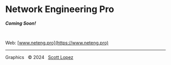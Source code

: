 # Network Engineering Pro

***Coming Soon!***

&NonBreakingSpace;

Web: [www.neteng.pro](https://www.neteng.pro)

---
Graphics &nbsp; &copy; 2024 &nbsp; [Scott Lopez](mailto:website@neteng.cc)

